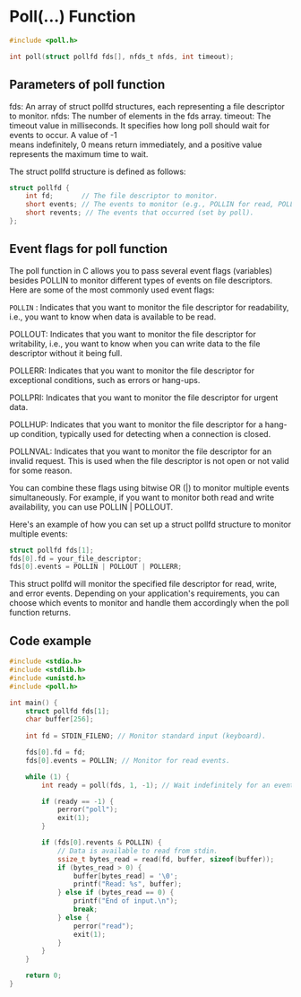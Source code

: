 # Poll(...) Function

```c
#include <poll.h>

int poll(struct pollfd fds[], nfds_t nfds, int timeout);
```

## Parameters of poll function
fds:            An array of struct pollfd structures, each representing a file descriptor to monitor.
nfds:           The number of elements in the fds array.
timeout:        The timeout value in milliseconds. It specifies how long poll should wait for events to occur. A value of -1    
                means indefinitely, 0 means return immediately, and a positive value represents the maximum time to wait.

The struct pollfd structure is defined as follows:
```c
struct pollfd {
    int fd;       // The file descriptor to monitor.
    short events; // The events to monitor (e.g., POLLIN for read, POLLOUT for write).
    short revents; // The events that occurred (set by poll).
};
```
## Event flags for poll function
The poll function in C allows you to pass several event flags (variables) besides POLLIN to monitor different types of events on file descriptors. Here are some of the most commonly used event flags:

`POLLIN` : Indicates that you want to monitor the file descriptor for readability, i.e., you want to know when data is available to be read.

POLLOUT: Indicates that you want to monitor the file descriptor for writability, i.e., you want to know when you can write data to the file descriptor without it being full.

POLLERR: Indicates that you want to monitor the file descriptor for exceptional conditions, such as errors or hang-ups.

POLLPRI: Indicates that you want to monitor the file descriptor for urgent data.

POLLHUP: Indicates that you want to monitor the file descriptor for a hang-up condition, typically used for detecting when a connection is closed.

POLLNVAL: Indicates that you want to monitor the file descriptor for an invalid request. This is used when the file descriptor is not open or not valid for some reason.

You can combine these flags using bitwise OR (|) to monitor multiple events simultaneously. For example, if you want to monitor both read and write availability, you can use POLLIN | POLLOUT.

Here's an example of how you can set up a struct pollfd structure to monitor multiple events:
```c
struct pollfd fds[1];
fds[0].fd = your_file_descriptor;
fds[0].events = POLLIN | POLLOUT | POLLERR;
```
This struct pollfd will monitor the specified file descriptor for read, write, and error events. Depending on your application's requirements, you can choose which events to monitor and handle them accordingly when the poll function returns.

## Code example
```c
#include <stdio.h>
#include <stdlib.h>
#include <unistd.h>
#include <poll.h>

int main() {
    struct pollfd fds[1];
    char buffer[256];
    
    int fd = STDIN_FILENO; // Monitor standard input (keyboard).

    fds[0].fd = fd;
    fds[0].events = POLLIN; // Monitor for read events.

    while (1) {
        int ready = poll(fds, 1, -1); // Wait indefinitely for an event.

        if (ready == -1) {
            perror("poll");
            exit(1);
        }

        if (fds[0].revents & POLLIN) {
            // Data is available to read from stdin.
            ssize_t bytes_read = read(fd, buffer, sizeof(buffer));
            if (bytes_read > 0) {
                buffer[bytes_read] = '\0';
                printf("Read: %s", buffer);
            } else if (bytes_read == 0) {
                printf("End of input.\n");
                break;
            } else {
                perror("read");
                exit(1);
            }
        }
    }

    return 0;
}
```

